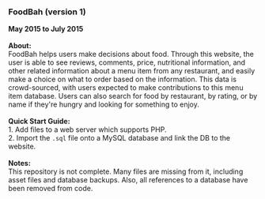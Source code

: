 <h3>FoodBah (version 1)</h3>
<strong>May 2015 to July 2015</strong><br><br>
<strong>About:</strong><br>
FoodBah helps users make decisions about food. Through this website, the user is able to see reviews, comments, price, nutritional information, and other related information about a menu item from any restaurant, and easily make a choice on what to order based on the information. This data is crowd-sourced, with users expected to make contributions to this menu item database. Users can also search for food by restaurant, by rating, or by name if they're hungry and looking for something to enjoy.<br><br>
<strong>Quick Start Guide:</strong><br>
1. Add files to a web server which supports PHP.<br>
2. Import the <code>.sql</code> file onto a MySQL database and link the DB to the website.<br><br>
<strong>Notes:</strong><br>
This repository is not complete. Many files are missing from it, including asset files and database backups. Also, all references to a database have been removed from code.<br><br>
